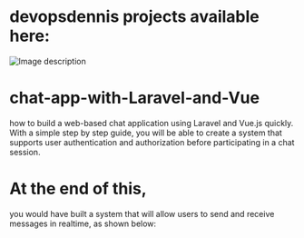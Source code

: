 # devopsdennis projects available here:
![Image description](https://devopsdennis.tech/wp-content/uploads/2020/01/devopsdennis.png)

# chat-app-with-Laravel-and-Vue
how to build a web-based chat application using Laravel and Vue.js quickly. With a simple step by step guide, you will be able to create a system that supports user authentication and authorization before participating in a chat session.

# At the end of this, 
you would have built a system that will allow users to send and receive messages in realtime, as shown below:
